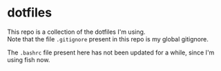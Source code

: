 # dotfiles

This repo is a collection of the dotfiles I'm using.  
Note that the file `.gitignore` present in this repo is my global gitignore.

The `.bashrc` file present here has not been updated for a while, since I'm using fish now.
